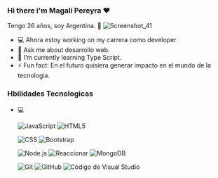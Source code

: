 ### Hi there i'm Magali Pereyra  ❤
Tengo 26 años, soy Argentina. 🌼
![Screenshot_41](https://github.com/Magali18/Magali18/assets/98051334/78a663e1-e5ec-4c8f-ba59-e6989401234b)
-  💻 Ahora estoy working on my carrera como developer
- 💬 Ask me about desarrollo web.
- 🌱 I’m currently learning Type Script.
- ⚡ Fun fact: En el futuro quisiera generar impacto en el mundo de la tecnologia.

<h3> Hbilidades Tecnologicas </h3>

- 💻  

  ![JavaScript](https://img.shields.io/badge/-JavaScript-333333?style=flat&logo=javascript)
  ![HTML5](https://img.shields.io/badge/-HTML5-333333?style=flat&logo=HTML5)
  
  ![CSS](https://img.shields.io/badge/-CSS-333333?style=flat&logo=CSS3&logoColor=1572B6)
  ![Bootstrap](https://img.shields.io/badge/-Bootstrap-333333?style=flat&logo=bootstrap&logoColor=563D7C)

  ![Node.js](https://img.shields.io/badge/-Node.js-333333?style=flat&logo=node.js)
  ![Reaccionar](https://img.shields.io/badge/-React-333333?style=flat&logo=react)
  ![MongoDB](https://img.shields.io/badge/-MongoDB-333333?style=flat&logo=mongodb)
  
  ![Git](https://img.shields.io/badge/-Git-333333?style=flat&logo=git)
  ![GitHub](https://img.shields.io/badge/-GitHub-333333?style=flat&logo=github)
  ![Código de Visual Studio](https://img.shields.io/badge/-Visual%20Studio%20Code-333333?style=flat&logo=visual-studio-code&logoColor=007ACC)






